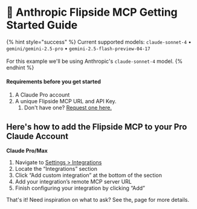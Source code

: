 # 🤖 Anthropic Flipside MCP Getting Started Guide

{% hint style="success" %}
Current supported models:  `claude-sonnet-4` • `gemini/gemini-2.5-pro` • `gemini-2.5-flash-preview-04-17` \
\
For this example we'll be using Anthropic's `claude-sonnet-4` model.&#x20;
{% endhint %}

#### Requirements before you get started

1. A Claude Pro account
2. A unique Flipside MCP URL and API Key.
   1. Don't have one? [Request one here.](https://flipsidecrypto.xyz/fc/flipside-mcp-interest)

## Here's how to add the Flipside MCP to your Pro Claude Account

**Claude Pro/Max**

1. Navigate to [Settings > Integrations](https://claude.ai/settings/integrations)
2. Locate the “Integrations” section
3. Click “Add custom integration” at the bottom of the section
4. Add your integration’s remote MCP server URL
5. Finish configuring your integration by clicking “Add”

That's it! Need inspiration on what to ask? See the[.](./ "mention") page for more details.

